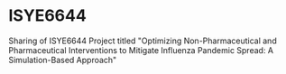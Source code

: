 # ISYE6644
Sharing of ISYE6644 Project titled "Optimizing Non-Pharmaceutical and Pharmaceutical Interventions to Mitigate Influenza Pandemic Spread: A Simulation-Based Approach"
